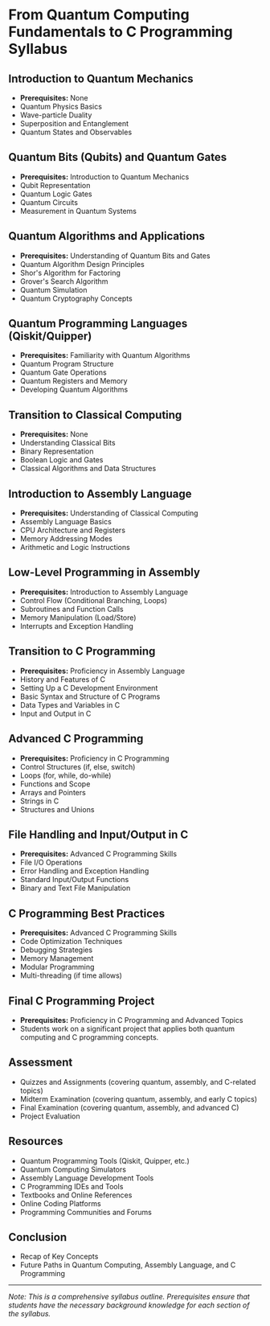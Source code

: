 # From Quantum Computing Fundamentals to C Programming Syllabus

## Introduction to Quantum Mechanics
- **Prerequisites:** None
- Quantum Physics Basics
- Wave-particle Duality
- Superposition and Entanglement
- Quantum States and Observables

## Quantum Bits (Qubits) and Quantum Gates
- **Prerequisites:** Introduction to Quantum Mechanics
- Qubit Representation
- Quantum Logic Gates
- Quantum Circuits
- Measurement in Quantum Systems

## Quantum Algorithms and Applications
- **Prerequisites:** Understanding of Quantum Bits and Gates
- Quantum Algorithm Design Principles
- Shor's Algorithm for Factoring
- Grover's Search Algorithm
- Quantum Simulation
- Quantum Cryptography Concepts

## Quantum Programming Languages (Qiskit/Quipper)
- **Prerequisites:** Familiarity with Quantum Algorithms
- Quantum Program Structure
- Quantum Gate Operations
- Quantum Registers and Memory
- Developing Quantum Algorithms

## Transition to Classical Computing
- **Prerequisites:** None
- Understanding Classical Bits
- Binary Representation
- Boolean Logic and Gates
- Classical Algorithms and Data Structures

## Introduction to Assembly Language
- **Prerequisites:** Understanding of Classical Computing
- Assembly Language Basics
- CPU Architecture and Registers
- Memory Addressing Modes
- Arithmetic and Logic Instructions

## Low-Level Programming in Assembly
- **Prerequisites:** Introduction to Assembly Language
- Control Flow (Conditional Branching, Loops)
- Subroutines and Function Calls
- Memory Manipulation (Load/Store)
- Interrupts and Exception Handling

## Transition to C Programming
- **Prerequisites:** Proficiency in Assembly Language
- History and Features of C
- Setting Up a C Development Environment
- Basic Syntax and Structure of C Programs
- Data Types and Variables in C
- Input and Output in C

## Advanced C Programming
- **Prerequisites:** Proficiency in C Programming
- Control Structures (if, else, switch)
- Loops (for, while, do-while)
- Functions and Scope
- Arrays and Pointers
- Strings in C
- Structures and Unions

## File Handling and Input/Output in C
- **Prerequisites:** Advanced C Programming Skills
- File I/O Operations
- Error Handling and Exception Handling
- Standard Input/Output Functions
- Binary and Text File Manipulation

## C Programming Best Practices
- **Prerequisites:** Advanced C Programming Skills
- Code Optimization Techniques
- Debugging Strategies
- Memory Management
- Modular Programming
- Multi-threading (if time allows)

## Final C Programming Project
- **Prerequisites:** Proficiency in C Programming and Advanced Topics
- Students work on a significant project that applies both quantum computing and C programming concepts.

## Assessment
- Quizzes and Assignments (covering quantum, assembly, and C-related topics)
- Midterm Examination (covering quantum, assembly, and early C topics)
- Final Examination (covering quantum, assembly, and advanced C)
- Project Evaluation

## Resources
- Quantum Programming Tools (Qiskit, Quipper, etc.)
- Quantum Computing Simulators
- Assembly Language Development Tools
- C Programming IDEs and Tools
- Textbooks and Online References
- Online Coding Platforms
- Programming Communities and Forums

## Conclusion
- Recap of Key Concepts
- Future Paths in Quantum Computing, Assembly Language, and C Programming

---

*Note: This is a comprehensive syllabus outline. Prerequisites ensure that students have the necessary background knowledge for each section of the syllabus.*
